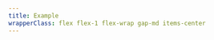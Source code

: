 ```yaml
---
title: Example
wrapperClass: flex flex-1 flex-wrap gap-md items-center
---
```


<script>
    export default {
        data() {
            return {
                positionBlock: 'top',
                positionInline: 'right',
                show: false,
                timeout: undefined
            }
        },
        methods: {
            toggle() {
                if (this.timeout) {
                    clearTimeout(this.timeout)
                }
                this.show = !this.show
            }
        },
        watch: {
            show(newValue) {
                if (newValue) {
                    this.timeout = setTimeout(() => {
                        if (this.show) {
                            this.show = false
                        }
                    }, 5000)
                }
            }
        }
    }
</script>

<template>
    <fieldset class="vv-radio-group vv-radio-group--horizontal">
        <legend>Position Inline</legend>
        <div class="vv-radio-group__wrapper">
            <label class="vv-radio" for="position-right">
                <input 
                    v-model="positionInline"
                    id="position-right" 
                    type="radio" 
                    name="position-inline" 
                    value="right" 
                        />
                right
            </label>
            <label class="vv-radio" for="position-left">
                <input 
                    v-model="positionInline"
                    id="position-left" 
                    type="radio" 
                    name="position-inline" 
                    value="left" 
                        />
                left
            </label>
            <label class="vv-radio" for="position-center">
                <input 
                    v-model="positionInline"
                    id="position-center" 
                    type="radio" 
                    name="position-inline" 
                    value="center" 
                        />
                center
            </label>
        </div>
    </fieldset>
    <fieldset class="vv-radio-group vv-radio-group--horizontal">
        <legend>Position Block</legend>
        <div class="vv-radio-group__wrapper">
            <label class="vv-radio" for="position-top">
                <input 
                    v-model="positionBlock"
                    id="position-top" 
                    type="radio" 
                    name="position-block" 
                    value="top" />
                top
            </label>
            <label class="vv-radio" for="position-bottom">
                <input 
                    v-model="positionBlock"
                    id="position-bottom" 
                    type="radio" 
                    name="position-block" 
                    value="bottom" 
                        />
                bottom
            </label>
        </div>
    </fieldset>
    <button class="vv-button" @click="toggle">Toggle Toast</button>
    <div v-if="show" 
         class="vv-toast 
                vv-toast--success
                vv-toast--dismissable
                vv-toast--fixed" 
         aria-live="assertive" 
         aria-atomic="true"
         :class="[`vv-toast--${positionBlock}`, `vv-toast--${positionInline}`]"
         :style="{'--toast-pie-animation-duration': '5s'}">
        <div class="vv-toast__header">
            <IconifyIcon icon="akar-icons:check" class="mr-12"/>
            Success!
            <small class="ml-auto font-extralight text-14">11 mins ago</small>
            <button type="button" class="vv-toast__pie" @click="toggle">
                <div class="vv-toast__pie-mask"></div>
            </button>
        </div>
    </div>
</template>